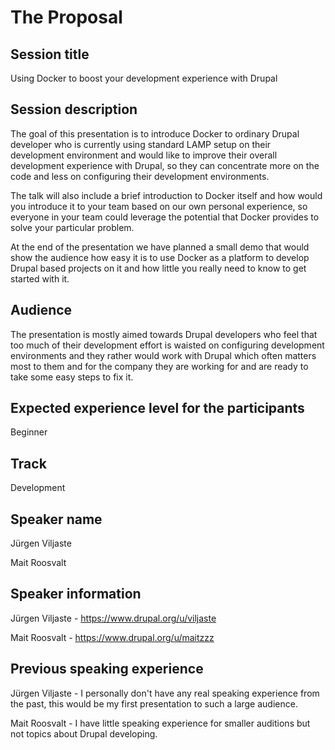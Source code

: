 # The Proposal

## Session title
Using Docker to boost your development experience with Drupal

## Session description
The goal of this presentation is to introduce Docker to ordinary Drupal 
developer who is currently using standard LAMP setup on their development 
environment and would like to improve their overall development experience with 
Drupal, so they can concentrate more on the code and less on configuring their 
development environments.

The talk will also include a brief introduction to Docker itself and how would 
you introduce it to your team based on our own personal experience, so everyone 
in your team could leverage the potential that Docker provides to solve your 
particular problem.

At the end of the presentation we have planned a small demo that would show the 
audience how easy it is to use Docker as a platform to develop Drupal based 
projects on it and how little you really need to know to get started with it.

## Audience
The presentation is mostly aimed towards Drupal developers who feel that too 
much of their development effort is waisted on configuring development 
environments and they rather would work with Drupal which often matters most to 
them and for the company they are working for and are ready to take some easy 
steps to fix it.

## Expected experience level for the participants
Beginner

## Track
Development

## Speaker name
Jürgen Viljaste

Mait Roosvalt

## Speaker information
Jürgen Viljaste - https://www.drupal.org/u/viljaste

Mait Roosvalt - https://www.drupal.org/u/maitzzz

## Previous speaking experience
Jürgen Viljaste - I personally don't have any real speaking experience from the 
past, this would be my first presentation to such a large audience.

Mait Roosvalt - I have little speaking experience for smaller auditions but not 
topics about Drupal developing.